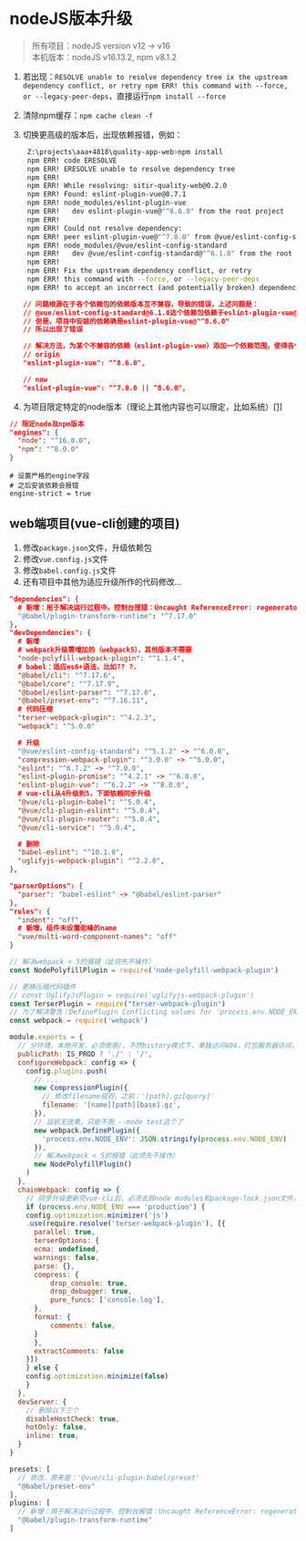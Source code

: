 # nodeJS版本升级

> 所有项目：nodeJS version v12 -> v16   
> 本机版本：nodeJS v16.13.2, npm v8.1.2   

1. 若出现：`RESOLVE unable to resolve dependency tree ix the upstream dependency conflict, or retry npm ERR! this command with --force, or --legacy-peer-deps`，直接运行`npm install --force`
2. 清除npm缓存：`npm cache clean -f`
3. 切换更高级的版本后，出现依赖报错，例如：
   <!-- tabs:start -->

   <!-- tab:报错信息 -->
   ```bash
    Z:\projects\aaa+4818\quality-app-web>npm install
    npm ERR! code ERESOLVE
    npm ERR! ERESOLVE unable to resolve dependency tree
    npm ERR! 
    npm ERR! While resolving: sitir-quality-web@0.2.0
    npm ERR! Found: eslint-plugin-vue@8.7.1
    npm ERR! node_modules/eslint-plugin-vue
    npm ERR!   dev eslint-plugin-vue@"^8.6.0" from the root project
    npm ERR!
    npm ERR! Could not resolve dependency:
    npm ERR! peer eslint-plugin-vue@"^7.0.0" from @vue/eslint-config-standard@6.1.0
    npm ERR! node_modules/@vue/eslint-config-standard
    npm ERR!   dev @vue/eslint-config-standard@"^6.1.0" from the root project
    npm ERR!
    npm ERR! Fix the upstream dependency conflict, or retry
    npm ERR! this command with --force, or --legacy-peer-deps
    npm ERR! to accept an incorrect (and potentially broken) dependency resolution.
   ```

   <!-- tab:解决方法 -->
   ```package.json
   // 问题根源在于各个依赖包的依赖版本互不兼容，导致的错误，上述问题是：
   // @vue/eslint-config-standard@6.1.0这个依赖包依赖于eslint-plugin-vue@"^7.0.0"
   // 但是，项目中安装的依赖确是eslint-plugin-vue@"^8.6.0"
   // 所以出现了错误

   // 解决方法，为某个不兼容的依赖（eslint-plugin-vue）添加一个依赖范围，使得各个依赖于它的包都能正常运转
   // origin
   "eslint-plugin-vue": "^8.6.0",

   // now
   "eslint-plugin-vue": "^7.0.0 || ^8.6.0",
   ```
   <!-- tabs:end -->

4. 为项目限定特定的node版本（理论上其他内容也可以限定，比如系统）[[1]](https://www.1024sou.com/article/209143.html)

<!-- tabs:start -->

<!-- tab: package.json -->
```json
// 限定node及npm版本
"engines": {
  "node": "^16.0.0",
  "npm": "^8.0.0"
}
```

<!-- tab: .npmrc -->
```npmrc
# 设置严格的engine字段
# 之后安装依赖会报错
engine-strict = true
```

<!-- tabs:end -->

## web端项目(vue-cli创建的项目)

1. 修改`package.json`文件，升级依赖包
2. 修改`vue.config.js`文件
3. 修改`babel.config.js`文件
4. 还有项目中其他为适应升级所作的代码修改...

<!-- tabs:start -->

<!-- tab:package.json -->

```json
"dependencies": {
  # 新增：用于解决运行过程中，控制台报错：Uncaught ReferenceError: regeneratorRuntime is not defined
  "@babel/plugin-transform-runtime": "^7.17.0"
},
"devDependencies": {
  # 新增
  # webpack升级需增加的（webpack5），其他版本不需要
  "node-polyfill-webpack-plugin": "^1.1.4",
  # babel：适应es6+语法，比如?? ?.
  "@babel/cli": "^7.17.6",
  "@babel/core": "^7.17.9",
  "@babel/eslint-parser": "^7.17.0",
  "@babel/preset-env": "^7.16.11",
  # 代码压缩
  "terser-webpack-plugin": "^4.2.3",
  "webpack": "^5.0.0"

  # 升级
  "@vue/eslint-config-standard": "^5.1.2" -> "^6.0.0",
  "compression-webpack-plugin": "^3.0.0" -> "^6.0.0",
  "eslint": "^6.7.2" -> "^7.0.0",
  "eslint-plugin-promise": "^4.2.1" -> "^6.0.0",
  "eslint-plugin-vue": "^6.2.2" -> "^8.0.0",
  # vue-cli从4升级到5，下面依赖同步升级
  "@vue/cli-plugin-babel": "^5.0.4",
  "@vue/cli-plugin-eslint": "^5.0.4",
  "@vue/cli-plugin-router": "^5.0.4",
  "@vue/cli-service": "^5.0.4",

  # 删除
  "babel-eslint": "^10.1.0",
  "uglifyjs-webpack-plugin": "^2.2.0",
},

"parserOptions": {
  "parser": "babel-eslint" -> "@babel/eslint-parser"
},
"rules": {
  "indent": "off",
  # 新增，组件未设置驼峰的name
  "vue/multi-word-component-names": "off"
}
```


<!-- tab:vue.config.js -->

```js
// 解决webpack < 5的报错（此项先不操作）
const NodePolyfillPlugin = require('node-polyfill-webpack-plugin')

// 更换压缩代码插件
// const UglifyJsPlugin = require('uglifyjs-webpack-plugin')
const TerserPlugin = require("terser-webpack-plugin")
// 为了解决警告：DefinePlugin Conflicting values for 'process.env.NODE_ENV'，实际上无效果，在mode test情况下会出现，唯一变通方法，删除使用其他关键词代替test
const webpack = require('webpack')

module.exports = {
  // 分环境，本地开发，必须使用/，不然history模式下，单独访问404，打包服务器访问，必须使用./
  publicPath: IS_PROD ? './' : '/',
  configureWebpack: config => {
    config.plugins.push(
      // ...
      new CompressionPlugin({
        // 修改filename规则，之前：'[path].gz[query]'
        filename: '[name][path][base].gz',
      }),
      // 目前无效果，只能不用 --mode test这个了
      new webpack.DefinePlugin({
        'process.env.NODE_ENV': JSON.stringify(process.env.NODE_ENV)
      }),
      // 解决webpack < 5的报错（此项先不操作）
      new NodePolyfillPlugin()
    )
  },
  chainWebpack: config => {
    // 同步升级更新完vue-cli后，必须去除node modules和package-lock.json文件，不然报错：UnhandledPromiseRejectionWarning: TypeError: The 'compilation' argument must be an instance of Compilation
    if (process.env.NODE_ENV === 'production') {
    config.optimization.minimizer('js')
    .use(require.resolve('terser-webpack-plugin'), [{
      parallel: true,
      terserOptions: {
      ecma: undefined,
      warnings: false,
      parse: {},
      compress: {
          drop_console: true,
          drop_debugger: true,
          pure_funcs: ['console.log'],
      },
      format: {
          comments: false,
      }
      },
      extractComments: false
    }])
    } else {
    config.optimization.minimize(false)
    }
  },
  devServer: {
    // 删除以下三个
    disableHostCheck: true,
    hotOnly: false,
    inline: true, 
  }
}
```


<!-- tab:babel.config.js -->

```js
presets: [
  // 修改，原来是：'@vue/cli-plugin-babel/preset'
  "@babel/preset-env"
],
plugins: [
  // 新增：用于解决运行过程中，控制台报错：Uncaught ReferenceError: regeneratorRuntime is not defined
  "@babel/plugin-transform-runtime"
]
```

<!-- tabs:end -->
